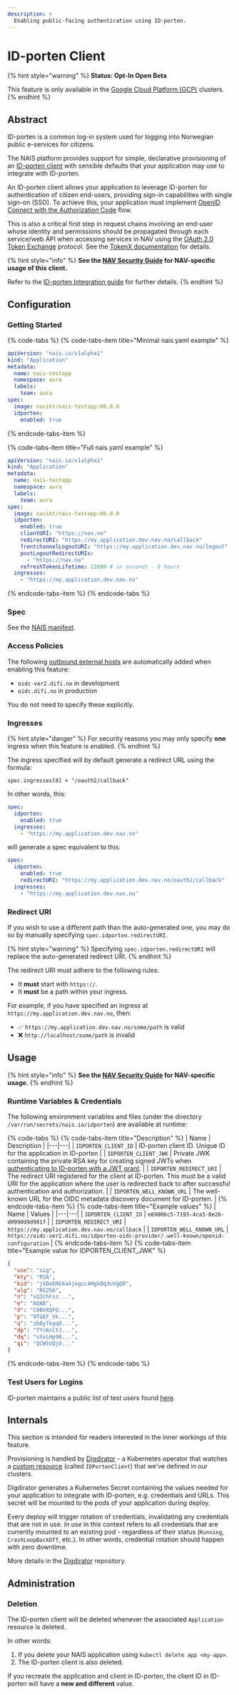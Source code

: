 ```yaml
---
description: >
  Enabling public-facing authentication using ID-porten.
---
```


# ID-porten Client

{% hint style="warning" %}
**Status: Opt-In Open Beta**

This feature is only available in the [Google Cloud Platform (GCP)](../../clusters/gcp.md) clusters.
{% endhint %}

## Abstract

ID-porten is a common log-in system used for logging into Norwegian public e-services for citizens. 

The NAIS platform provides support for simple, declarative provisioning of an [ID-porten client] with sensible defaults that your application may use to integrate with ID-porten.

An ID-porten client allows your application to leverage ID-porten for authentication of citizen end-users, providing sign-in capabilities with single sign-on (SSO). To achieve this, your application must implement [OpenID Connect with the Authorization Code][ID-porten Integration guide] flow.

This is also a critical first step in request chains involving an end-user whose identity and permissions should be propagated through each service/web API when accessing services in NAV using the [OAuth 2.0 Token Exchange] protocol. See the [TokenX documentation] for details.

{% hint style="info" %}
**See the [NAV Security Guide] for NAV-specific usage of this client.**

Refer to the [ID-porten Integration guide] for further details.
{% endhint %}

## Configuration

### Getting Started

{% code-tabs %}
{% code-tabs-item title="Minimal nais.yaml example" %}
```yaml
apiVersion: "nais.io/v1alpha1"
kind: "Application"
metadata:
  name: nais-testapp
  namespace: aura
  labels:
    team: aura
spec:
  image: navikt/nais-testapp:66.0.0
  idporten:
    enabled: true
```
{% endcode-tabs-item %}

{% code-tabs-item title="Full nais.yaml example" %}
```yaml
apiVersion: "nais.io/v1alpha1"
kind: "Application"
metadata:
  name: nais-testapp
  namespace: aura
  labels:
    team: aura
spec:
  image: navikt/nais-testapp:66.0.0
  idporten:
    enabled: true
    clientURI: "https://nav.no"
    redirectURI: "https://my.application.dev.nav.no/callback"
    frontchannelLogoutURI: "https://my.application.dev.nav.no/logout" 
    postLogoutRedirectURIs:
      - "https://nav.no"
    refreshTokenLifetime: 21600 # in seconds - 6 hours
  ingresses:
    - "https://my.application.dev.nav.no"
```
{% endcode-tabs-item %}
{% endcode-tabs %}

### Spec

See the [NAIS manifest](../../nais-application/reference.md#spec-idporten).

### Access Policies

The following [outbound external hosts](../../nais-application/access-policy.md#external-services) are automatically added when enabling this feature:

- `oidc-ver2.difi.no` in development
- `oidc.difi.no` in production

You do not need to specify these explicitly.

### Ingresses

{% hint style="danger" %}
For security reasons you may only specify **one** ingress when this feature is enabled.
{% endhint %}

The ingress specified will by default generate a redirect URL using the formula:

```
spec.ingresses[0] + "/oauth2/callback"
```

In other words, this:

```yaml
spec:
  idporten:
    enabled: true
  ingresses:
    - "https://my.application.dev.nav.no"
```

will generate a spec equivalent to this:

```yaml
spec:
  idporten:
    enabled: true
    redirectURI: "https://my.application.dev.nav.no/oauth2/callback"
  ingresses:
    - "https://my.application.dev.nav.no"
```

### Redirect URI

If you wish to use a different path than the auto-generated one, you may do so by manually specifying `spec.idporten.redirectURI`.

{% hint style="warning" %}
Specifying `spec.idporten.redirectURI` will replace the auto-generated redirect URI.
{% endhint %}

The redirect URI must adhere to the following rules:

- It **must** start with `https://`.
- It **must** be a path within your ingress.

For example, if you have specified an ingress at `https://my.application.dev.nav.no`, then:

- ✅ `https://my.application.dev.nav.no/some/path` is valid
- ❌ `http://localhost/some/path` is invalid 

## Usage

{% hint style="info" %}
**See the [NAV Security Guide] for NAV-specific usage.**
{% endhint %}

### Runtime Variables & Credentials

The following environment variables and files (under the directory `/var/run/secrets/nais.io/idporten`) are available at runtime:

{% code-tabs %}
{% code-tabs-item title="Description" %}
| Name | Description |
|---|---|
| `IDPORTEN_CLIENT_ID` | ID-porten client ID. Unique ID for the application in ID-porten |
| `IDPORTEN_CLIENT_JWK` | Private JWK containing the private RSA key for creating signed JWTs when [authenticating to ID-porten with a JWT grant][idporten-client-auth-jwt]. |
| `IDPORTEN_REDIRECT_URI` |  The redirect URI registered for the client at ID-porten. This must be a valid URI for the application where the user is redirected back to after successful authentication and authorization. |
| `IDPORTEN_WELL_KNOWN_URL` | The well-known URL for the OIDC metadata discovery document for ID-porten. |
{% endcode-tabs-item %}
{% code-tabs-item title="Example values" %}
| Name | Values |
|---|---|
| `IDPORTEN_CLIENT_ID` | `e89006c5-7193-4ca3-8e26-d0990d9d981f` |
| `IDPORTEN_REDIRECT_URI` | `https://my.application.dev.nav.no/callback` |
| `IDPORTEN_WELL_KNOWN_URL` | `https://oidc-ver2.difi.no/idporten-oidc-provider/.well-known/openid-configuration` |
{% endcode-tabs-item %}
{% code-tabs-item title="Example value for IDPORTEN_CLIENT_JWK" %}
```json
{
  "use": "sig",
  "kty": "RSA",
  "kid": "jXDxKRE6a4jogcc4HgkDq3uVgQ0",
  "alg": "RS256",
  "n": "xQ3chFsz...",
  "e": "AQAB",
  "d": "C0BVXQFQ...",
  "p": "9TGEF_Vk...",
  "q": "zb0yTkgqO...",
  "dp": "7YcKcCtJ...",
  "dq": "sXxLHp9A...",
  "qi": "QCW5VQjO..."
}
```
{% endcode-tabs-item %}
{% endcode-tabs %}

### Test Users for Logins

ID-porten maintains a public list of test users found [here][idporten-testusers].

## Internals

This section is intended for readers interested in the inner workings of this feature.

Provisioning is handled by [Digdirator] - a Kubernetes operator that watches a [custom resource] (called `IDPortenClient`) that we've defined in our clusters.

Digdirator generates a Kubernetes Secret containing the values needed for your application to integrate with ID-porten, e.g. credentials and URLs. This secret will be mounted to the pods of your application during deploy.

Every deploy will trigger rotation of credentials, invalidating any credentials that are not in use. _In use_ in this context refers to all credentials that are currently mounted to an existing pod - regardless of their status (`Running`, `CrashLoopBackOff`, etc.). In other words, credential rotation should happen with zero downtime.

More details in the [Digdirator] repository.

## Administration

### Deletion

The ID-porten client will be deleted whenever the associated `Application` resource is deleted.

In other words:

1. If you delete your NAIS application using `kubectl delete app <my-app>`.
2. The ID-porten client is also deleted.

If you recreate the application and client in ID-porten, the client ID in ID-porten will have a **new and different** value.

[OAuth 2.0 Token Exchange]: https://www.rfc-editor.org/rfc/rfc8693.html
[TokenX documentation]: tokenx.md
[ID-porten Integration guide]: https://difi.github.io/felleslosninger/oidc_guide_idporten.html
[IaC]: https://github.com/navikt/nav-maskinporten/tree/master/clients
[Digdirator]: https://github.com/nais/digdirator
[idporten-testusers]: https://difi.github.io/felleslosninger/idporten_testbrukere.html
[NAV Security Guide]: https://security.labs.nais.io/
[ID-porten client]: https://difi.github.io/felleslosninger/oidc_index.html
[idporten-client-auth-jwt]: https://difi.github.io/felleslosninger/oidc_guide_idporten.html#klientautentisering-med-jwt-token
[custom resource]: https://kubernetes.io/docs/concepts/extend-kubernetes/api-extension/custom-resources/
